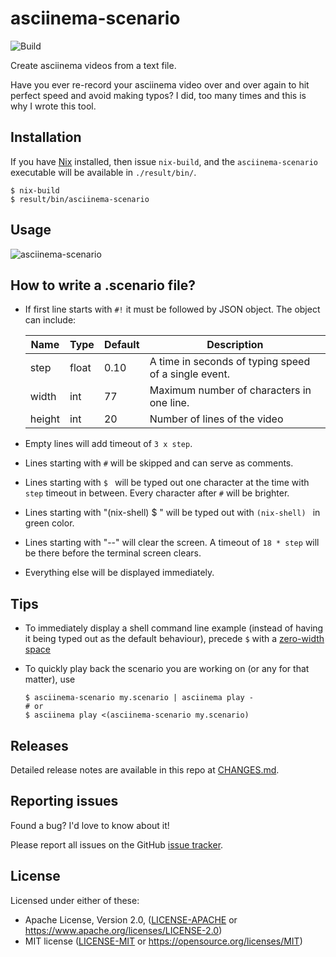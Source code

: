 # asciinema-scenario

![Build](https://github.com/garbas/asciinema-scenario/workflows/Build/badge.svg)

Create asciinema videos from a text file.

Have you ever re-record your asciinema video over and over again to hit perfect
speed and avoid making typos? I did, too many times and this is why I wrote
this tool.

## Installation

If you have [Nix](https://nixos.org/download.html) installed, then issue `nix-build`, and the `asciinema-scenario` executable will be available in `./result/bin/`.

```text
$ nix-build
$ result/bin/asciinema-scenario
```

## Usage

![asciinema-scenario](https://raw.githubusercontent.com/garbas/asciinema-scenario/master/example/demo.gif)


## How to write a .scenario file?

* If first line starts with `#!` it must be followed by JSON object. The object
  can include:

    | Name | Type | Default | Description |
    | --- | --- | --- | --- |
    | step | float | 0.10 | A time in seconds of typing speed of a single event. |
    | width | int | 77 | Maximum number of characters in one line. |
    | height | int | 20 | Number of lines of the video |

* Empty lines will add timeout of `3 x step`.

* Lines starting with `#` will be skipped and can serve as comments.

* Lines starting with `$ ` will be typed out one character at the time with 
  `step` timeout in between. Every character after `#` will be brighter.

* Lines starting with "(nix-shell) $ " will be typed out with `(nix-shell) `
  in green color.

* Lines starting with "--" will clear the screen. A timeout of `18 * step` will
  be there before the terminal screen clears.

* Everything else will be displayed immediately.

## Tips

* To immediately display a shell command line example (instead of having it being typed out as the default behaviour), precede `$` with a [zero-width space](https://en.wikipedia.org/wiki/Zero-width_space) 

* To quickly play back the scenario you are working on (or any for that matter), use

  ```text
  $ asciinema-scenario my.scenario | asciinema play -
  # or
  $ asciinema play <(asciinema-scenario my.scenario)
  ```

## Releases

Detailed release notes are available in this repo at [CHANGES.md](CHANGES.md).


## Reporting issues

Found a bug? I'd love to know about it!

Please report all issues on the GitHub [issue tracker](https://github.com/garbas/asciinema-scenario/issues).


## License

Licensed under either of these:

 * Apache License, Version 2.0, ([LICENSE-APACHE](LICENSE-APACHE) or
   https://www.apache.org/licenses/LICENSE-2.0)
 * MIT license ([LICENSE-MIT](LICENSE-MIT) or
   https://opensource.org/licenses/MIT)
